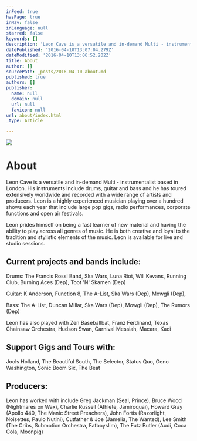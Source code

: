 ```yaml
---
inFeed: true
hasPage: true
inNav: false
inLanguage: null
starred: false
keywords: []
description: 'Leon Cave is a versatile and in-demand Multi - instrumentalist based in London. His instruments include drums, guitar and bass and he has toured extensively worldwide and recorded with a wide range of artists and producers. Leon is a highly experienced musician playing over a hundred shows each year that include large pop gigs, radio performances, corporate functions and open air festivals.'
datePublished: '2016-04-10T13:07:04.279Z'
dateModified: '2016-04-10T13:06:52.202Z'
title: About
author: []
sourcePath: _posts/2016-04-10-about.md
published: true
authors: []
publisher:
  name: null
  domain: null
  url: null
  favicon: null
url: about/index.html
_type: Article

---
```

![](https://the-grid-user-content.s3-us-west-2.amazonaws.com/45ea7663-bf9e-4bbe-9747-921787997d2d.jpg)

# About

Leon Cave is a versatile and in-demand Multi - instrumentalist based in London. His instruments include drums, guitar and bass and he has toured extensively worldwide and recorded with a wide range of artists and producers. Leon is a highly experienced musician playing over a hundred shows each year that include large pop gigs, radio performances, corporate functions and open air festivals.

Leon prides himself on being a fast learner of new material and having the ability to play across all genres of music. He is both creative and loyal to the tradition and stylistic elements of the music. Leon is available for live and studio sessions.

## Current projects and bands include:

Drums: The Francis Rossi Band, Ska Wars, Luna Riot, Will Kevans, Running Club, Burning Aces (Dep), Toot 'N' Skamen (Dep)

Guitar: K Anderson, Function 8, The A-List, Ska Wars (Dep), Mowgli (Dep),

Bass: The A-List, Duncan Millar, Ska Wars (Dep), Mowgli (Dep), The Rumors (Dep)

Leon has also played with Zen Baseballbat, Franz Ferdinand, Texas Chainsaw Orchestra, Hudson Swan, Carnival Messiah, Macara, Kaci

## Support Gigs and Tours with:

Jools Holland, The Beautiful South, The Selector, Status Quo, Geno Washington, Sonic Boom Six, The Beat

## Producers:

Leon has worked with include Greg Jackman (Seal, Prince), Bruce Wood (Nightmares on Wax), Charlie Russell (Athlete, Jamiroquai), Howard Gray (Apollo 440, The Manic Street Preachers), John Fortis (Razorlight, Noisettes, Paulo Nutini), Cutfather & Joe (Jamelia, The Wanted), Lee Smith (The Cribs, Submotion Orchestra, Fatboyslim), The Futz Butler (Audi, Coca Cola, Moonpig)